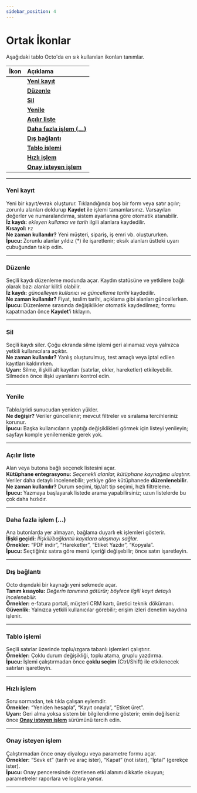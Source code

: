 ```yaml
---
sidebar_position: 4
---
```


# Ortak İkonlar

Aşağıdaki tablo Octo'da en sık kullanılan ikonları tanımlar.

| İkon | Açıklama |
|:--:|:--|
| <i class="dxbl-image fa-regular fa-file image"></i> |  **[Yeni kayıt](#yeni-kayıt)** |
| <i class="dxbl-image fa-regular fa-pen-to-square image"></i> | **[Düzenle](#düzenle)** |
| <i class="dxbl-image fa-regular fa-trash-can image"></i> | **[Sil](#sil)** |
| <i class="fa-solid fa-arrow-rotate-right"></i>| **[Yenile](#yenile)** |
| <i class="fa-solid fa-caret-down"></i> | **[Açılır liste](#açılır-liste)** |
| <i class="fa-solid fa-ellipsis"></i> | **[Daha fazla işlem (…)](#daha-fazla-işlem)** |
| <i class="fa-solid fa-up-right-from-square"></i> | **[Dış bağlantı](#dış-bağlantı)** |
| <i class="dxbl-image fa-solid fa-table dxbl-context-menu-item-icon"></i> | **[Tablo işlemi](#tablo-i̇şlemi)** |
| <i class="dxbl-image fa-regular fa-solid fa-bolt"></i> | **[Hızlı işlem](#hızlı-i̇şlem)** |
| <i class="fa-regular fa-square-bolt"></i>| **[Onay isteyen işlem](#onay-isteyen-i̇şlem)** |

---

### <i class="dxbl-image fa-regular fa-file image"></i>  Yeni kayıt

Yeni bir kayıt/evrak oluşturur. Tıklandığında boş bir form veya satır açılır; zorunlu alanları doldurup **Kaydet** ile işlemi tamamlarsınız. Varsayılan değerler ve numaralandırma, sistem ayarlarına göre otomatik atanabilir.  
**İz kaydı:** *ekleyen kullanıcı ve tarih* ilgili alanlara kaydedilir.  
**Kısayol:** `F2`  
**Ne zaman kullanılır?** Yeni müşteri, sipariş, iş emri vb. oluştururken.  
**İpucu:** Zorunlu alanlar yıldız (*) ile işaretlenir; eksik alanları üstteki uyarı çubuğundan takip edin.

---

### <i class="dxbl-image fa-regular fa-pen-to-square image"></i>  Düzenle

Seçili kaydı düzenleme modunda açar. Kaydın statüsüne ve yetkilere bağlı olarak bazı alanlar kilitli olabilir.  
**İz kaydı:** *güncelleyen kullanıcı ve güncelleme tarihi* kaydedilir.  
**Ne zaman kullanılır?** Fiyat, teslim tarihi, açıklama gibi alanları güncellerken.  
**İpucu:** Düzenleme sırasında değişiklikler otomatik kaydedilmez; formu kapatmadan önce **Kaydet**’i tıklayın.

---

### <i class="dxbl-image fa-regular fa-trash-can image"></i>  Sil

Seçili kaydı siler. Çoğu ekranda silme işlemi geri alınamaz veya yalnızca yetkili kullanıcılara açıktır.  
**Ne zaman kullanılır?** Yanlış oluşturulmuş, test amaçlı veya iptal edilen kayıtları kaldırırken.  
**Uyarı:** Silme, ilişkili alt kayıtları (satırlar, ekler, hareketler) etkileyebilir. Silmeden önce ilişki uyarılarını kontrol edin.

---

### <i class="fa-solid fa-arrow-rotate-right"></i>  Yenile

Tablo/gridi sunucudan yeniden yükler.  
**Ne değişir?** Veriler güncellenir; mevcut filtreler ve sıralama tercihleriniz korunur.  
**İpucu:** Başka kullanıcıların yaptığı değişiklikleri görmek için listeyi yenileyin; sayfayı komple yenilemenize gerek yok.

---

### <i class="fa-solid fa-caret-down"></i>  Açılır liste

Alan veya butona bağlı seçenek listesini açar.  
**Kütüphane entegrasyonu:** *Seçenekli alanlar, kütüphane kaynağına ulaştırır.* Veriler daha detaylı incelenebilir; yetkiye göre kütüphanede **düzenlenebilir**.  
**Ne zaman kullanılır?** Durum seçimi, tip/alt tip seçimi, hızlı filtreleme.  
**İpucu:** Yazmaya başlayarak listede arama yapabilirsiniz; uzun listelerde bu çok daha hızlıdır.

---

### <i class="fa-solid fa-ellipsis"></i>  Daha fazla işlem (…)

Ana butonlarda yer almayan, bağlama duyarlı ek işlemleri gösterir.  
**İlişki geçidi:** *İlişkili/bağlantılı kayıtlara ulaşmayı sağlar.*  
**Örnekler:** “PDF indir”, “Hareketler”, “Etiket Yazdır”, “Kopyala”.  
**İpucu:** Seçtiğiniz satıra göre menü içeriği değişebilir; önce satırı işaretleyin.

---

### <i class="fa-solid fa-up-right-from-square"></i>  Dış bağlantı

Octo dışındaki bir kaynağı yeni sekmede açar.  
**Tanım kısayolu:** *Değerin tanımına götürür; böylece ilgili kayıt detaylı incelenebilir.*  
**Örnekler:** e-fatura portali, müşteri CRM kartı, üretici teknik dökümanı.  
**Güvenlik:** Yalnızca yetkili kullanıcılar görebilir; erişim izleri denetim kaydına işlenir.

---

### <i class="dxbl-image fa-solid fa-table dxbl-context-menu-item-icon"></i>  Tablo işlemi

Seçili satırlar üzerinde toplu/ızgara tabanlı işlemleri çalıştırır.  
**Örnekler:** Çoklu durum değişikliği, toplu atama, gruplu yazdırma.  
**İpucu:** İşlemi çalıştırmadan önce **çoklu seçim** (Ctrl/Shift) ile etkilenecek satırları işaretleyin.

---

### <i class="dxbl-image fa-regular fa-solid fa-bolt"></i>  Hızlı işlem

Soru sormadan, tek tıkla çalışan eylemdir.  
**Örnekler:** “Yeniden hesapla”, “Kayıt onayla”, “Etiket üret”.  
**Uyarı:** Geri alma yoksa sistem bir bilgilendirme gösterir; emin değilseniz önce **[Onay isteyen işlem](#onay-isteyen-i̇şlem)** sürümünü tercih edin.

---

### <i class="fa-regular fa-square-bolt"></i>  Onay isteyen işlem

Çalıştırmadan önce onay diyalogu veya parametre formu açar.  
**Örnekler:** “Sevk et” (tarih ve araç ister), “Kapat” (not ister), “İptal” (gerekçe ister).  
**İpucu:** Onay penceresinde özetlenen etki alanını dikkatle okuyun; parametreler raporlara ve loglara yansır.

---
